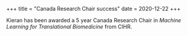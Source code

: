 +++
title = "Canada Research Chair success"
date = 2020-12-22
+++

Kieran has been awarded a 5 year Canada Research Chair in _Machine Learning for Translational Biomedicine_ from CIHR.